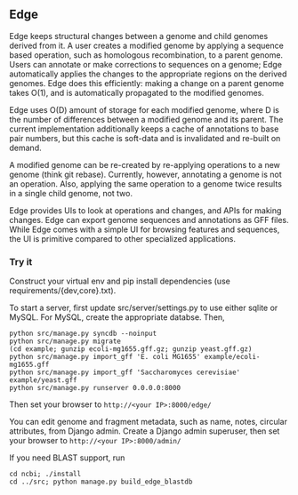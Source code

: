 ## Edge

Edge keeps structural changes between a genome and child genomes derived from it. A user creates a modified genome by applying a sequence based operation, such as homologous recombination, to a parent genome. Users can annotate or make corrections to sequences on a genome; Edge automatically applies the changes to the appropriate regions on the derived genomes. Edge does this efficiently: making a change on a parent genome takes O(1), and is automatically propagated to the modified genomes.

Edge uses O(D) amount of storage for each modified genome, where D is the number of differences between a modified genome and its parent. The current implementation additionally keeps a cache of annotations to base pair numbers, but this cache is soft-data and is invalidated and re-built on demand.

A modified genome can be re-created by re-applying operations to a new genome (think git rebase). Currently, however, annotating a genome is not an operation. Also, applying the same operation to a genome twice results in a single child genome, not two.

Edge provides UIs to look at operations and changes, and APIs for making changes. Edge can export genome sequences and annotations as GFF files.  While Edge comes with a simple UI for browsing features and sequences, the UI is primitive compared to other specialized applications. 

### Try it

Construct your virtual env and pip install dependencies (use
requirements/{dev,core}.txt).

To start a server, first update src/server/settings.py to use either sqlite or
MySQL. For MySQL, create the appropriate databse. Then,

```
python src/manage.py syncdb --noinput
python src/manage.py migrate
(cd example; gunzip ecoli-mg1655.gff.gz; gunzip yeast.gff.gz)
python src/manage.py import_gff 'E. coli MG1655' example/ecoli-mg1655.gff
python src/manage.py import_gff 'Saccharomyces cerevisiae' example/yeast.gff
python src/manage.py runserver 0.0.0.0:8000
```

Then set your browser to ```http://<your IP>:8000/edge/```

You can edit genome and fragment metadata, such as name, notes, circular
attributes, from Django admin. Create a Django admin superuser, then set your
browser to ```http://<your IP>:8000/admin/```

If you need BLAST support, run

```
cd ncbi; ./install
cd ../src; python manage.py build_edge_blastdb
```
